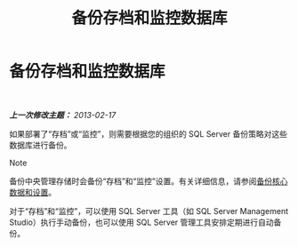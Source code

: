 ﻿---
title: 备份存档和监控数据库
TOCTitle: 备份存档和监控数据库
ms:assetid: c120db81-b02c-4a4c-90cd-8aca6cff64f9
ms:mtpsurl: https://technet.microsoft.com/zh-cn/library/Hh202188(v=OCS.15)
ms:contentKeyID: 52061110
ms.date: 05/19/2016
mtps_version: v=OCS.15
ms.translationtype: HT
---

# 备份存档和监控数据库

 

_**上一次修改主题：** 2013-02-17_

如果部署了“存档”或“监控”，则需要根据您的组织的 SQL Server 备份策略对这些数据库进行备份。

> [!NOTE]  
> 备份中央管理存储时会备份“存档”和“监控”设置。有关详细信息，请参阅<a href="lync-server-2013-backing-up-core-data-and-settings.md">备份核心数据和设置</a>。



对于“存档”和“监控”，可以使用 SQL Server 工具（如 SQL Server Management Studio）执行手动备份，也可以使用 SQL Server 管理工具安排定期进行自动备份。

